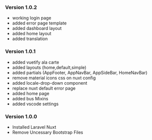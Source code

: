 ### Version 1.0.2
- working login page
- added error page template
- added dashboard layout
- added home layout
- added translation 

### Version 1.0.1
- added vuetify ala carte
- added layouts (home,default,simple)
- added partials (AppFooter, AppNavBar, AppSideBar, HomeNavBar)
- remove material icons css on nuxt config
- added locale-drop-down component
- replace nuxt default error page
- added home page
- added bus Mixins
- added vscode settings

### Version 1.0.0
- Installed Laravel Nuxt
- Remove Uncessary Bootstrap Files